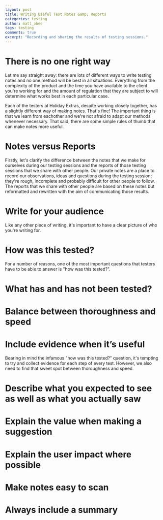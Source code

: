 ```yaml
---
layout: post
title: Writing Useful Test Notes &amp; Reports
categories: testing
author: matt_obee
tags: testing
comments: true
excerpt: "Recording and sharing the results of testing sessions."
---
```


# There is no one right way
Let me say straight away: there are lots of different ways to write testing notes and no one method will be best in all situations. Everything from the complexity of the product and the time you have available to the client you're working for and the amount of regulation that they are subject to will determine what works best in each particular case.

Each of the testers at Holiday Extras, despite working closely together, has a slightly different way of making notes. That's fine! The important thing is that we learn from eachother and we're not afraid to adapt our methods whenever necessary. That said, there are some simple rules of thumb that can make notes more useful.

# Notes versus Reports
Firstly, let's clarify the difference between the notes that we make for ourselves during our testing sessions and the reports of those testing sessions that we share with other people. Our private notes are a place to record our observations, ideas and questions during the testing session; they're rough, incomplete and probably difficult for other people to follow. The reports that we share with other people are based on these notes but reformatted and rewritten with the aim of communicating those results.

# Write for your audience
Like any other piece of writing, it's important to have a clear picture of who you're writing for.

# How was this tested?
For a number of reasons, one of the most important questions that testers have to be able to answer is "how was this tested?". 

# What has and has not been tested?

# Balance between thoroughness and speed

# Include evidence when it’s useful
Bearing in mind the infamous "how was this tested?" question, it's tempting to try and collect evidence for each step of every test. However, we also need to find that sweet spot between thoroughness and speed.

# Describe what you expected to see as well as what you actually saw

# Explain the value when making a suggestion

# Explain the user impact where possible

# Make notes easy to scan

# Always include a summary
